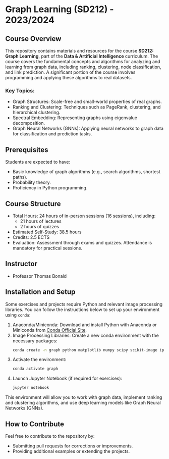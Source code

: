 # Graph Learning (SD212) - 2023/2024

## Course Overview

This repository contains materials and resources for the course **SD212: Graph Learning**, part of the **Data & Artificial Intelligence** curriculum. The course covers the fundamental concepts and algorithms for analyzing and learning from graph data, including ranking, clustering, node classification, and link prediction. A significant portion of the course involves programming and applying these algorithms to real datasets.

### Key Topics:

- Graph Structures: Scale-free and small-world properties of real graphs.
- Ranking and Clustering: Techniques such as PageRank, clustering, and hierarchical clustering.
- Spectral Embedding: Representing graphs using eigenvalue decomposition.
- Graph Neural Networks (GNNs): Applying neural networks to graph data for classification and prediction tasks.

## Prerequisites

Students are expected to have:
- Basic knowledge of graph algorithms (e.g., search algorithms, shortest paths).
- Probability theory.
- Proficiency in Python programming.

## Course Structure

- Total Hours: 24 hours of in-person sessions (16 sessions), including:
  - 21 hours of lectures
  - 2 hours of quizzes
- Estimated Self-Study: 38.5 hours
- Credits: 2.5 ECTS
- Evaluation: Assessment through exams and quizzes. Attendance is mandatory for practical sessions.

## Instructor

- Professor Thomas Bonald

## Installation and Setup

Some exercises and projects require Python and relevant image processing libraries. You can follow the instructions below to set up your environment using `conda`:

1. Anaconda/Miniconda: Download and install Python with Anaconda or Miniconda from [Conda Official Site](https://docs.conda.io/en/latest/).
2. Image Processing Libraries: Create a new conda environment with the necessary packages:
   ```bash
   conda create -n graph python matplotlib numpy scipy scikit-image ipykernel pandas scikit-learn jupyter tqdm pytorch torchvision torchaudio pytorch-cuda=12.1 scikit-network dgl -c pytorch -c nvidia -c conda-forge -c dglteam/label/cu121
   ```
3. Activate the environment:
   ```bash
   conda activate graph
   ```
4. Launch Jupyter Notebook (if required for exercises):
   ```bash
   jupyter notebook
   ```

This environment will allow you to work with graph data, implement ranking and clustering algorithms, and use deep learning models like Graph Neural Networks (GNNs).

## How to Contribute

Feel free to contribute to the repository by:
- Submitting pull requests for corrections or improvements.
- Providing additional examples or extending the projects.
